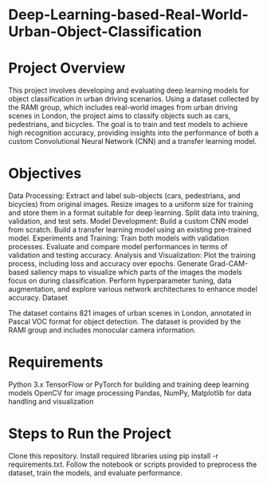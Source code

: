 # Deep-Learning-based-Real-World-Urban-Object-Classification


# Project Overview

This project involves developing and evaluating deep learning models for object classification in urban driving scenarios. Using a dataset collected by the RAMI group, which includes real-world images from urban driving scenes in London, the project aims to classify objects such as cars, pedestrians, and bicycles. The goal is to train and test models to achieve high recognition accuracy, providing insights into the performance of both a custom Convolutional Neural Network (CNN) and a transfer learning model.

# Objectives

Data Processing:
Extract and label sub-objects (cars, pedestrians, and bicycles) from original images.
Resize images to a uniform size for training and store them in a format suitable for deep learning.
Split data into training, validation, and test sets.
Model Development:
Build a custom CNN model from scratch.
Build a transfer learning model using an existing pre-trained model.
Experiments and Training:
Train both models with validation processes.
Evaluate and compare model performances in terms of validation and testing accuracy.
Analysis and Visualization:
Plot the training process, including loss and accuracy over epochs.
Generate Grad-CAM-based saliency maps to visualize which parts of the images the models focus on during classification.
Perform hyperparameter tuning, data augmentation, and explore various network architectures to enhance model accuracy.
Dataset

The dataset contains 821 images of urban scenes in London, annotated in Pascal VOC format for object detection. The dataset is provided by the RAMI group and includes monocular camera information.

# Requirements

Python 3.x
TensorFlow or PyTorch for building and training deep learning models
OpenCV for image processing
Pandas, NumPy, Matplotlib for data handling and visualization

# Steps to Run the Project

Clone this repository.
Install required libraries using pip install -r requirements.txt.
Follow the notebook or scripts provided to preprocess the dataset, train the models, and evaluate performance.
